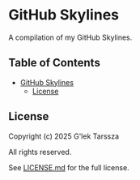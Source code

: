 # GitHub Skylines #

A compilation of my GitHub Skylines.

<!-- omit in toc -->
## Table of Contents ##

* [GitHub Skylines](#github-skylines)
    * [License](#license)

## License ##

Copyright (c) 2025 G'lek Tarssza

All rights reserved.

See [LICENSE.md](LICENSE.md) for the full license.
